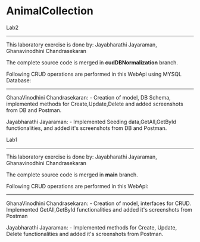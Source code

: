 # AnimalCollection
Lab2
****
This laboratory exercise is done by:
Jayabharathi Jayaraman,
Ghanavinodhini Chandrasekaran

The complete source code is merged in **cudDBNormalization** branch.

Following CRUD operations are performed in this WebApi using MYSQL Database:
***************************************************************************

GhanaVinodhini Chandrasekaran: - Creation of model, DB Schema, implemented methods for Create,Update,Delete and added screenshots from DB and Postman.

Jayabharathi Jayaraman: -  Implemented Seeding data,GetAll,GetById functionalities,  and added it's screenshots from DB and Postman.

Lab1
****
This laboratory exercise is done by:
Jayabharathi Jayaraman,
Ghanavinodhini Chandrasekaran

The complete source code is merged in **main** branch.

Following CRUD operations are performed in this WebApi:
******************************************************

GhanaVinodhini Chandrasekaran: - Creation of model, interfaces for CRUD. Implemented GetAll,GetById functionalities and added it's screenshots from Postman

Jayabharathi Jayaraman: - Implemented methods for Create, Update, Delete functionalities and added it's screenshots from Postman.

